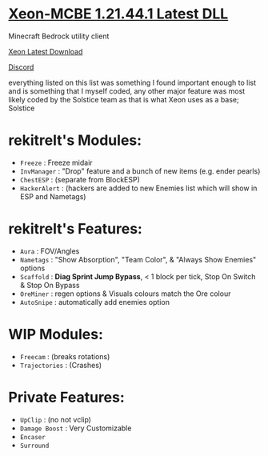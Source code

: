 # [Xeon-MCBE 1.21.44.1 Latest DLL](https://github.com/rekitrelt/Xeon-MCBE/releases/latest/download/Xeon.dll)
Minecraft Bedrock utility client

[Xeon Latest Download](https://github.com/rekitrelt/Xeon-MCBE/releases/latest/download/Xeon.dll)

[Discord](https://discord.gg/N9rvmmXVR2)

everything listed on this list was something I found important enough to list and is something that I myself coded, any other major feature was most likely coded by the Solstice team as that is what Xeon uses as a base; Solstice
# rekitrelt's Modules:
- `Freeze` : Freeze midair
- `InvManager` : "Drop" feature and a bunch of new items (e.g. ender pearls)
- `ChestESP` : (separate from BlockESP)
- `HackerAlert` : (hackers are added to new Enemies list which will show in ESP and Nametags)
# rekitrelt's Features:
- `Aura` : FOV/Angles
- `Nametags` : "Show Absorption", "Team Color", &  "Always Show Enemies" options
- `Scaffold` : **Diag Sprint Jump Bypass**, < 1 block per tick, Stop On Switch & Stop On Bypass 
- `OreMiner` : regen options & Visuals colours match the Ore colour
- `AutoSnipe` : automatically add enemies option
# WIP Modules:
- `Freecam` : (breaks rotations)
- `Trajectories` : (Crashes)
# Private Features:
- `UpClip` : (no not vclip)
- `Damage Boost` : Very Customizable
- `Encaser`
- `Surround`
